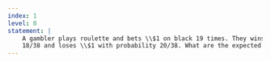 ```yaml
---
index: 1
level: 0
statement: |
    A gambler plays roulette and bets \\$1 on black 19 times. They wins \\$1 with probability
    18/38 and loses \\$1 with probability 20/38. What are the expected winnings?
---
```

